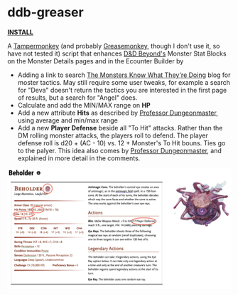 # ddb-greaser

**[INSTALL](https://github.com/tbbstny/ddb-greaser/raw/main/ddb-greaser.user.js)**

A [Tampermonkey](https://www.tampermonkey.net/) (and probably [Greasemonkey](https://www.greasespot.net/), though I don't use it, so have not tested it) script that enhances [D&D Beyond's](https://www.dndbeyond.com/) Monster Stat Blocks on the Monster Details pages and in the Ecounter Builder by
- Adding a link to search [The Monsters Know What They're Doing](https://www.themonstersknow.com/) blog for moster tactics.  May still require some user tweaks, for example a search for "Deva" doesn't return the tactics you are interested in the first page of results, but a search for "Angel" does.
- Calculate and add the MIN/MAX range on **HP**
- Add a new attribute **Hits** as described by [Professor Dungeonmaster](https://youtu.be/MABlOHYommI), using average and min/max range
- Add a new **Player Defense** beside all "To Hit" attacks.  Rather than the DM rolling monster attacks, the players roll to defend.  The player defense roll is d20 + (AC - 10) vs. 12 + Monster's To Hit bouns.  Ties go to the palyer.  This idea also comes by [Professor Dungeonmaster](https://youtu.be/L8If0mcYvnk), and explained in more detail in the comments.  

![](monster_stats.png)
